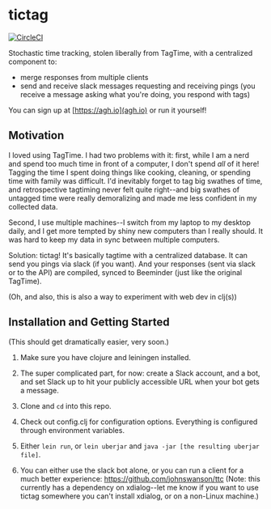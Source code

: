 # tictag

[![CircleCI](https://circleci.com/gh/johnswanson/tictag.svg?style=svg)](https://circleci.com/gh/johnswanson/tictag)

Stochastic time tracking, stolen liberally from TagTime, with a centralized component to:

- merge responses from multiple clients
- send and receive slack messages requesting and receiving pings (you receive a message asking what you're doing, you respond with tags)

You can sign up at [https://agh.io](agh.io) or run it yourself!

## Motivation

I loved using TagTime. I had two problems with it: first, while I am a nerd and spend too much time in front of a computer, I don't spend
*all* of it here! Tagging the time I spent doing things like cooking, cleaning, or spending time with family was difficult. I'd
inevitably forget to tag big swathes of time, and retrospective tagtiming never felt quite right--and big swathes of untagged time were
really demoralizing and made me less confident in my collected data.

Second, I use multiple machines--I switch from my laptop to my desktop daily, and I get more tempted by shiny new computers than I really should.
It was hard to keep my data in sync between multiple computers.

Solution: tictag! It's basically tagtime with a centralized database. It can send you pings via slack (if you want). And your responses (sent via
slack or to the API) are compiled, synced to Beeminder (just like the original TagTime).

(Oh, and also, this is also a way to experiment with web dev in clj(s))

## Installation and Getting Started

(This should get dramatically easier, very soon.)

1. Make sure you have clojure and leiningen installed.

2. The super complicated part, for now: create a Slack account, and a bot, and set Slack up to hit your publicly accessible URL when your bot
gets a message.

2. Clone and `cd` into this repo.

3. Check out config.clj for configuration options. Everything is configured through environment variables.

4. Either `lein run`, or `lein uberjar` and `java -jar [the resulting uberjar file]`.

5. You can either use the slack bot alone, or you can run a client for a much better experience: https://github.com/johnswanson/ttc (Note: this
currently has a dependency on xdialog--let me know if you want to use tictag somewhere you can't install xdialog, or on a non-Linux machine.)
